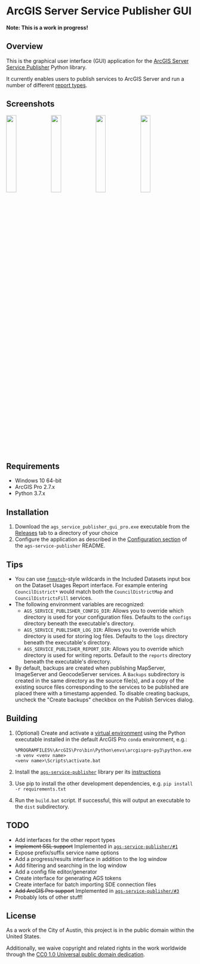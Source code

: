 # ArcGIS Server Service Publisher GUI

**Note: This is a work in progress!**

## Overview

This is the graphical user interface (GUI) application for the [ArcGIS Server Service Publisher](https://github.com/cityofaustin/ags-service-publisher) Python library.

It currently enables users to publish services to ArcGIS Server and run a number of different [report types](https://github.com/cityofaustin/ags-service-publisher#generate-reports).

## Screenshots

<img src="https://user-images.githubusercontent.com/8584785/52435434-7cb3bc80-2ad7-11e9-8720-6c43ecfe87ad.png" width="23%"></img> <img src="https://user-images.githubusercontent.com/8584785/52435442-7faead00-2ad7-11e9-98cd-318db72abc33.png" width="23%"></img> <img src="https://user-images.githubusercontent.com/8584785/52435657-fcda2200-2ad7-11e9-9f32-43969281b6ae.png" width="23%"></img> <img src="https://user-images.githubusercontent.com/8584785/58494154-1318f600-813a-11e9-9a2f-c3068f4cc9ee.png" width="23%"></img> 

## Requirements

- Windows 10 64-bit
- ArcGIS Pro 2.7.x
- Python 3.7.x

## Installation

1. Download the `ags_service_publisher_gui_pro.exe` executable from the [Releases](https://github.com/cityofaustin/ags-service-publisher-gui/releases) tab to a directory of your choice
2. Configure the application as described in the [Configuration section](https://github.com/cityofaustin/ags-service-publisher#configuration) of the `ags-service-publisher` README.

## Tips

- You can use [`fnmatch`][1]-style wildcards in the Included Datasets input box on the Dataset Usages Report interface. For example entering `CouncilDistrict*` would match both the `CouncilDistrictMap` and `CouncilDistrictsFill` services.
- The following environment variables are recognized:
    - `AGS_SERVICE_PUBLISHER_CONFIG_DIR`: Allows you to override which directory is used for your configuration files. Defaults to the
      `configs` directory beneath the executable's directory.
    - `AGS_SERVICE_PUBLISHER_LOG_DIR`: Allows you to override which directory is used for storing log files. Defaults to the `logs`
        directory beneath the executable's directory.
    - `AGS_SERVICE_PUBLISHER_REPORT_DIR`: Allows you to override which directory is used for writing reports. Default to the `reports` directory beneath the executable's directory.
- By default, backups are created when publishing MapServer, ImageServer and GeocodeServer services. A `Backups` subdirectory is created in the same directory as the source file(s), and a copy of the existing source files corresponding to the services to be published are placed there with a timestamp appended. To disable creating backups, uncheck the "Create backups" checkbox on the Publish Services dialog.

## Building

1. (Optional) Create and activate a [virtual environment](https://docs.python.org/3/library/venv.html) using the Python executable installed in the default ArcGIS Pro `conda` environment, e.g.:

    ```
    %PROGRAMFILES%\ArcGIS\Pro\bin\Python\envs\arcgispro-py3\python.exe -m venv <venv name>
    <venv name>\Scripts\activate.bat
    ```
1. Install the [`ags-service-publisher`](https://github.com/cityofaustin/ags-service-publisher) library per its [instructions](https://github.com/cityofaustin/ags-service-publisher#installation)
2. Use pip to install the other development dependencies, e.g. `pip install -r requirements.txt`
3. Run the `build.bat` script. If successful, this will output an executable to the `dist` subdirectory.

## TODO

- Add interfaces for the other report types
- ~~Implement SSL support~~ Implemented in [`ags-service-publisher/#1`](https://github.com/cityofaustin/ags-service-publisher/pull/1)
- Expose prefix/suffix service name options
- Add a progress/results interface in addition to the log window
- Add filtering and searching in the log window
- Add a config file editor/generator
- Create interface for generating AGS tokens
- Create interface for batch importing SDE connection files
- ~~Add ArcGIS Pro support~~ Implemented in [`ags-service-publisher/#3`](https://github.com/cityofaustin/ags-service-publisher/pull/3)
- Probably lots of other stuff!

## License

As a work of the City of Austin, this project is in the public domain within the United States.

Additionally, we waive copyright and related rights in the work worldwide through the [CC0 1.0 Universal public domain dedication](https://creativecommons.org/publicdomain/zero/1.0/).

[1]: https://docs.python.org/2/library/fnmatch.html

